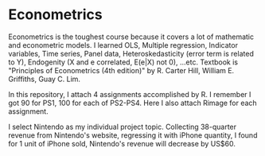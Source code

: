 # Econometrics

Econometrics is the toughest course because it covers a lot of mathematic and econometric models. I learned OLS, Multiple regression, 
Indicator variables, Time series, Panel data, Heteroskedasticity (error term is related to Y), Endogenity (X and e correlated, E(e|X) not 0), ...etc. Textbook is "Principles of Econometrics (4th edition)" by R. Carter Hill, William E. Griffiths, Guay C. Lim.

In this repository, I attach 4 assignments accomplished by R. I remember I got 90 for PS1, 100 for each of PS2-PS4. Here I also attach Rimage for each assignment.

I select Nintendo as my individual project topic. Collecting 38-quarter revenue from Nintendo's website, regressing it with iPhone quantity, I found for 1 unit of iPhone sold, Nintendo's revenue will decrease by US$60. 



